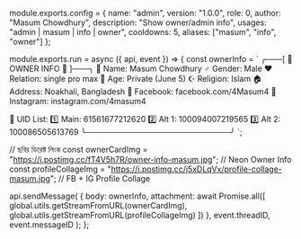 module.exports.config = {
  name: "admin",
  version: "1.0.0",
  role: 0,
  author: "Masum Chowdhury",
  description: "Show owner/admin info",
  usages: "admin | masum | info | owner",
  cooldowns: 5,
  aliases: ["masum", "info", "owner"]
};

module.exports.run = async ({ api, event }) => {
  const ownerInfo = `
╭───[ 🌟 OWNER INFO 🌟 ]───╮
👤 Name: Masum Chowdhury
♂️ Gender: Male
❤️ Relation: single pro max
🎂 Age: Private (June 5)
☪️ Religion: Islam
🏠 Address: Noakhali, Bangladesh
📌 Facebook: facebook.com/4Masum4
📌 Instagram: instagram.com/4masum4

📌 UID List:
1️⃣ Main: 61561677212620
2️⃣ Alt 1: 100094007219565
3️⃣ Alt 2: 100086505613769
╰──────────────────────────╯
`;

  // ছবির ডিরেক্ট লিংক
  const ownerCardImg = "https://i.postimg.cc/fT4V5h7R/owner-info-masum.jpg"; // Neon Owner Info
  const profileCollageImg = "https://i.postimg.cc/j5xDLqVx/profile-collage-masum.jpg"; // FB + IG Profile Collage

  api.sendMessage(
    { body: ownerInfo, attachment: await Promise.all([
        global.utils.getStreamFromURL(ownerCardImg),
        global.utils.getStreamFromURL(profileCollageImg)
      ])
    },
    event.threadID,
    event.messageID
  );
};
